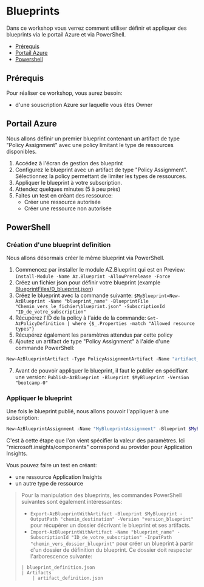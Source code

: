 # Blueprints

Dans ce workshop vous verrez comment utiliser définir et appliquer des blueprints via le portail Azure et via PowerShell. 

- [Prérequis](#prérequis)
- [Portail Azure](#portail-azure)
- [Powershell](#powershell)

## Prérequis

Pour réaliser ce workshop, vous aurez besoin:
- d'une souscription Azure sur laquelle vous êtes Owner

## Portail Azure

Nous allons définir un premier blueprint contenant un artifact de type "Policy Assignment" avec une policy limitant le type de ressources disponibles.

1. Accédez à l'écran de gestion des blueprint
2. Configurez le blueprint avec un artifact de type "Policy Assignment". Sélectionnez la policy permettant de limiter les types de ressources.
3. Appliquer le blueprint à votre subscription.
4. Attendez quelques minutes (5 à peu près)
5. Faites un test en créant des ressource:
    - Créer une ressource autorisée
    - Créer une ressource non autorisée

## PowerShell

### Création d'une blueprint definition
Nous allons désormais créer le même blueprint via PowerShell.

1. Commencez par installer le module AZ.Blueprint qui est en Preview: `Install-Module -Name Az.Blueprint -AllowPrerelease -Force`
2. Créez un fichier json pour définir votre blueprint (example [BlueprintFiles/0_blueprint.json](BlueprintFiles/0_blueprint.json))
3. Créez le blueprint avec la commande suivante: `$MyBlueprint=New-AzBlueprint -Name "blueprint_name" -BlueprintFile "Chemin_vers_le_fichier\blueprint.json" -SubscriptionId "ID_de_votre_subscription"`
4. Récupérez l'ID de la policy à l'aide de la commande: `Get-AzPolicyDefinition | where {$_.Properties -match "Allowed resource types"}`
5. Récupérez également les paramètres attendus par cette policy
6. Ajoutez un artifact de type "Policy Assignment" à l'aide d'une commande PowerShell:
```powershell
New-AzBlueprintArtifact -Type PolicyAssignmentArtifact -Name "artifact_name" -Blueprint $MyBlueprint -PolicyDefinitionId "/providers/Microsoft.Authorization/policyDefinitions/xxxxxxxxx" -PolicyDefinitionParameter @{listOfResourceTypesAllowed="[parameters('allowedresourcetypes')]"}
```
7. Avant de pouvoir appliquer le blueprint, il faut le publier en spécifiant une version: `Publish-AzBlueprint -Blueprint $MyBlueprint -Version "bootcamp-0"`

### Appliquer le blueprint
Une fois le blueprint publié, nous allons pouvoir l'appliquer à une subscription:
```powershell
New-AzBlueprintAssignment -Name "MyBlueprintAssignment" -Blueprint $MyBlueprint -SubscriptionId "ID_de_votre_subscriptio" -Parameter @{allowedresourcetypes=@("microsoft.insights/components")} -Location "West Europe"
```

C'est à cette étape que l'on vient spécifier la valeur des paramètres.
Ici "microsoft.insights/components" correspond au provider pour Application Insights.

Vous pouvez faire un test en créant:
- une ressource Application Insights
- un autre type de ressource

> Pour la manipulation des blueprints, les commandes PowerShell suivantes sont également intéressantes:
> - `Export-AzBlueprintWithArtifact -Blueprint $MyBlueprint -OutputPath "chemin_destination" -Version "version_blueprint"` pour récupérer un dossier décrivant le blueprint et ses artifacts.
> - `Import-AzBlueprintWithArtifact -Name "blueprint_name" -SubscriptionId "ID_de_votre_subscription" -InputPath "chemin_vers_dossier_blueprint"` pour créer un blueprint à partir d'un dossier de définition du blueprint. Ce dossier doit respecter l'arborescence suivante: 
> ```
> | blueprint_definition.json 
> | Artifacts
>     | artifact_definition.json
> ``` 
